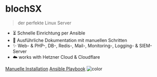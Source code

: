 <h1 id="cover-heading">
  blochSX
</h1>


>  der perfekte Linux Server


<!-- TODO: Update to match your project's benefits/features. Git emojis work great here. -->

- :hourglass_flowing_sand: Schnelle Einrichtung per Ansible
- :open_file_folder: Ausführliche Dokumentation mit manuellen Schritten
- :sparkles: Web- & PHP-, DB-, Redis-, Mail-, Monitoring-, Logging- & SIEM- Server
- :cloud: works with Hetzner Cloud & Cloudflare


[Manuelle Installation](manuell/get-started.md)
[Ansible Playbook](ansible/quickstart.md)
![color](#b3d9f8)
